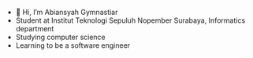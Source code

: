 - 👋 Hi, I’m Abiansyah Gymnastiar
- Student at Institut Teknologi Sepuluh Nopember Surabaya, Informatics department
- Studying computer science
- Learning to be a software engineer
<!---
abi-gymnastiar/abi-gymnastiar is a ✨ special ✨ repository because its `README.md` (this file) appears on your GitHub profile.
You can click the Preview link to take a look at your changes.
--->

